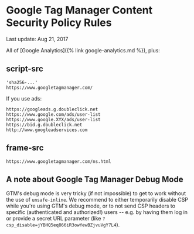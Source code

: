 # Google Tag Manager Content Security Policy Rules

Last update: Aug 21, 2017

All of [Google Analytics]({% link google-analytics.md %}), plus:

## script-src
```
'sha256-...'
https://www.googletagmanager.com/
```

If you use ads:

```
https://googleads.g.doubleclick.net
https://www.google.com/ads/user-list
https://www.google.XYX/ads/user-list
https://bid.g.doubleclick.net
http://www.googleadservices.com
```

## frame-src
```
https://www.googletagmanager.com/ns.html
```

## A note about Google Tag Manager Debug Mode

GTM's debug mode is very tricky (if not impossible) to get to work without the use of `unsafe-inline`.
We recommend to either temporarily disable CSP while you're using GTM's debug mode, or to not send
CSP headers to specific (authenticated and authorized!) users -- e.g. by having them log in or provide
a secret URL parameter (like `?csp_disable=jYBHQ5eq866iR3owYewBZjvuVgY7L4`).
